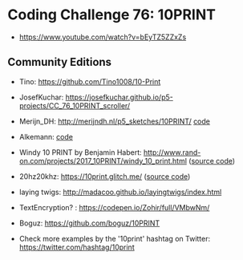 # Coding Challenge 76: 10PRINT
* https://www.youtube.com/watch?v=bEyTZ5ZZxZs

## Community Editions
* Tino: https://github.com/Tino1008/10-Print
* JosefKuchar: https://josefkuchar.github.io/p5-projects/CC_76_10PRINT_scroller/
* Merijn_DH: http://merijndh.nl/p5_sketches/10PRINT/ [code](http://merijndh.nl/p5_sketches/10PRINT/p5_10PRINT.js)
* Alkemann: [code](https://gist.github.com/alkemann/23c5dc3f4129f8223bcf5f14f9b3accf)
* Windy 10 PRINT by Benjamin Habert: http://www.rand-on.com/projects/2017_10PRINT/windy_10_print.html  ([source code](https://github.com/BenjaminHabert/rand-on/blob/master/_projects/2017_10PRINT/windy_10_print.js))
* 20hz20khz: https://10print.glitch.me/  ([source code](https://glitch.com/edit/#!/10print?path=views/sketch.js:1:0))
* laying twigs: http://madacoo.github.io/layingtwigs/index.html
* TextEncryption? : https://codepen.io/Zohir/full/VMbwNm/
* Boguz: https://github.com/boguz/10PRINT

* Check more examples by the '10print' hashtag on Twitter: https://twitter.com/hashtag/10print